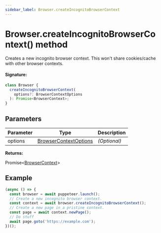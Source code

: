 ```yaml
---
sidebar_label: Browser.createIncognitoBrowserContext
---
```


# Browser.createIncognitoBrowserContext() method

Creates a new incognito browser context. This won't share cookies/cache with other browser contexts.

#### Signature:

```typescript
class Browser {
  createIncognitoBrowserContext(
    options?: BrowserContextOptions
  ): Promise<BrowserContext>;
}
```

## Parameters

| Parameter | Type                                                          | Description  |
| --------- | ------------------------------------------------------------- | ------------ |
| options   | [BrowserContextOptions](./puppeteer.browsercontextoptions.md) | _(Optional)_ |

**Returns:**

Promise&lt;[BrowserContext](./puppeteer.browsercontext.md)&gt;

## Example

```ts
(async () => {
  const browser = await puppeteer.launch();
  // Create a new incognito browser context.
  const context = await browser.createIncognitoBrowserContext();
  // Create a new page in a pristine context.
  const page = await context.newPage();
  // Do stuff
  await page.goto('https://example.com');
})();
```

